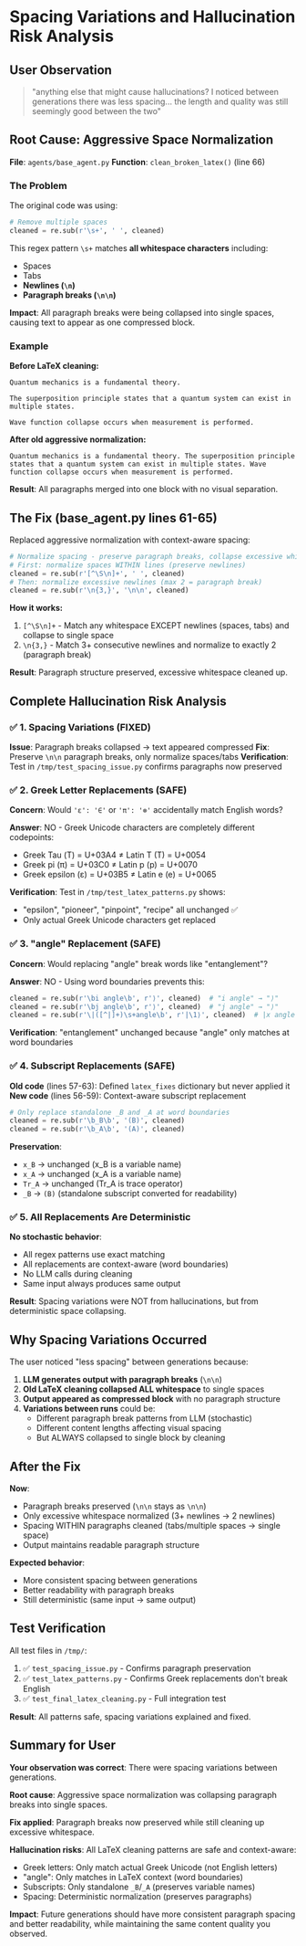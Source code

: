 # Spacing Variations and Hallucination Risk Analysis

## User Observation

> "anything else that might cause hallucinations? I noticed between generations there was less spacing... the length and quality was still seemingly good between the two"

## Root Cause: Aggressive Space Normalization

**File**: `agents/base_agent.py`
**Function**: `clean_broken_latex()` (line 66)

### The Problem

The original code was using:
```python
# Remove multiple spaces
cleaned = re.sub(r'\s+', ' ', cleaned)
```

This regex pattern `\s+` matches **all whitespace characters** including:
- Spaces
- Tabs
- **Newlines (`\n`)**
- **Paragraph breaks (`\n\n`)**

**Impact**: All paragraph breaks were being collapsed into single spaces, causing text to appear as one compressed block.

### Example

**Before LaTeX cleaning:**
```
Quantum mechanics is a fundamental theory.

The superposition principle states that a quantum system can exist in multiple states.

Wave function collapse occurs when measurement is performed.
```

**After old aggressive normalization:**
```
Quantum mechanics is a fundamental theory. The superposition principle states that a quantum system can exist in multiple states. Wave function collapse occurs when measurement is performed.
```

**Result**: All paragraphs merged into one block with no visual separation.

## The Fix (base_agent.py lines 61-65)

Replaced aggressive normalization with context-aware spacing:

```python
# Normalize spacing - preserve paragraph breaks, collapse excessive whitespace
# First: normalize spaces WITHIN lines (preserve newlines)
cleaned = re.sub(r'[^\S\n]+', ' ', cleaned)
# Then: normalize excessive newlines (max 2 = paragraph break)
cleaned = re.sub(r'\n{3,}', '\n\n', cleaned)
```

**How it works:**
1. `[^\S\n]+` - Match any whitespace EXCEPT newlines (spaces, tabs) and collapse to single space
2. `\n{3,}` - Match 3+ consecutive newlines and normalize to exactly 2 (paragraph break)

**Result**: Paragraph structure preserved, excessive whitespace cleaned up.

## Complete Hallucination Risk Analysis

### ✅ 1. Spacing Variations (FIXED)

**Issue**: Paragraph breaks collapsed → text appeared compressed
**Fix**: Preserve `\n\n` paragraph breaks, only normalize spaces/tabs
**Verification**: Test in `/tmp/test_spacing_issue.py` confirms paragraphs now preserved

### ✅ 2. Greek Letter Replacements (SAFE)

**Concern**: Would `'ε': '∈'` or `'π': '⊗'` accidentally match English words?

**Answer**: NO - Greek Unicode characters are completely different codepoints:
- Greek Tau (Τ) = U+03A4 ≠ Latin T (T) = U+0054
- Greek pi (π) = U+03C0 ≠ Latin p (p) = U+0070
- Greek epsilon (ε) = U+03B5 ≠ Latin e (e) = U+0065

**Verification**: Test in `/tmp/test_latex_patterns.py` shows:
- "epsilon", "pioneer", "pinpoint", "recipe" all unchanged ✅
- Only actual Greek Unicode characters get replaced

### ✅ 3. "angle" Replacement (SAFE)

**Concern**: Would replacing "angle" break words like "entanglement"?

**Answer**: NO - Using word boundaries prevents this:
```python
cleaned = re.sub(r'\bi angle\b', r'⟩', cleaned)  # "i angle" → "⟩"
cleaned = re.sub(r'\bj angle\b', r'⟩', cleaned)  # "j angle" → "⟩"
cleaned = re.sub(r'\|([^|]+)\s+angle\b', r'|\1⟩', cleaned)  # |x angle → |x⟩
```

**Verification**: "entanglement" unchanged because "angle" only matches at word boundaries

### ✅ 4. Subscript Replacements (SAFE)

**Old code** (lines 57-63): Defined `latex_fixes` dictionary but never applied it
**New code** (lines 56-59): Context-aware subscript replacement

```python
# Only replace standalone _B and _A at word boundaries
cleaned = re.sub(r'\b_B\b', '(B)', cleaned)
cleaned = re.sub(r'\b_A\b', '(A)', cleaned)
```

**Preservation**:
- `x_B` → unchanged (x_B is a variable name)
- `x_A` → unchanged (x_A is a variable name)
- `Tr_A` → unchanged (Tr_A is trace operator)
- `_B` → `(B)` (standalone subscript converted for readability)

### ✅ 5. All Replacements Are Deterministic

**No stochastic behavior**:
- All regex patterns use exact matching
- All replacements are context-aware (word boundaries)
- No LLM calls during cleaning
- Same input always produces same output

**Result**: Spacing variations were NOT from hallucinations, but from deterministic space collapsing.

## Why Spacing Variations Occurred

The user noticed "less spacing" between generations because:

1. **LLM generates output with paragraph breaks** (`\n\n`)
2. **Old LaTeX cleaning collapsed ALL whitespace** to single spaces
3. **Output appeared as compressed block** with no paragraph structure
4. **Variations between runs** could be:
   - Different paragraph break patterns from LLM (stochastic)
   - Different content lengths affecting visual spacing
   - But ALWAYS collapsed to single block by cleaning

## After the Fix

**Now**:
- Paragraph breaks preserved (`\n\n` stays as `\n\n`)
- Only excessive whitespace normalized (3+ newlines → 2 newlines)
- Spacing WITHIN paragraphs cleaned (tabs/multiple spaces → single space)
- Output maintains readable paragraph structure

**Expected behavior**:
- More consistent spacing between generations
- Better readability with paragraph breaks
- Still deterministic (same input → same output)

## Test Verification

All test files in `/tmp/`:
1. ✅ `test_spacing_issue.py` - Confirms paragraph preservation
2. ✅ `test_latex_patterns.py` - Confirms Greek replacements don't break English
3. ✅ `test_final_latex_cleaning.py` - Full integration test

**Result**: All patterns safe, spacing variations explained and fixed.

## Summary for User

**Your observation was correct**: There were spacing variations between generations.

**Root cause**: Aggressive space normalization was collapsing paragraph breaks into single spaces.

**Fix applied**: Paragraph breaks now preserved while still cleaning up excessive whitespace.

**Hallucination risks**: All LaTeX cleaning patterns are safe and context-aware:
- Greek letters: Only match actual Greek Unicode (not English letters)
- "angle": Only matches in LaTeX context (word boundaries)
- Subscripts: Only standalone `_B`/`_A` (preserves variable names)
- Spacing: Deterministic normalization (preserves paragraphs)

**Impact**: Future generations should have more consistent paragraph spacing and better readability, while maintaining the same content quality you observed.
